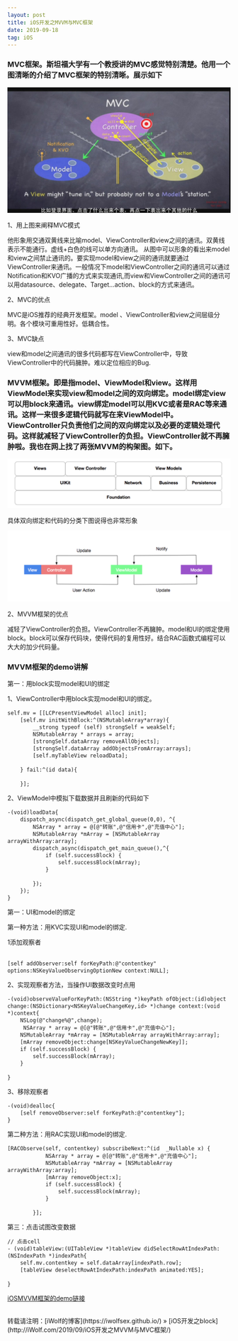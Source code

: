 ```yaml
---
layout: post
title: iOS开发之MVVM与MVC框架
date: 2019-09-18
tag: iOS
---
```

### MVC框架。斯坦福大学有一个教授讲的MVC感觉特别清楚。他用一个图清晰的介绍了MVC框架的特别清晰。展示如下
<img src="/images/posts/iOS开发之MVVM与MVC框架/iOS开发之MVVM与MVC框架.jpg" > 

1、用上图来阐释MVC模式

他形象用交通双黄线来比喻model、ViewController和view之间的通讯。双黄线表示不能通行。虚线+白色的线可以单方向通讯。
从图中可以形象的看出来model和view之间禁止通讯的。要实现model和view之间的通讯就要通过ViewController来通讯。一般情况下model和ViewController之间的通讯可以通过Notification和KVO广播的方式来实现通讯,而view和ViewController之间的通讯可以用datasource、delegate、Target…action、block的方式来通讯。

2、MVC的优点

MVC是iOS推荐的经典开发框架。model 、ViewController和view之间层级分明。各个模块可重用性好。低耦合性。

3、MVC缺点

view和model之间通讯的很多代码都写在ViewController中，导致ViewController中的代码臃肿。难以定位相应的Bug.

### MVVM框架。即是指model、ViewModel和view。这样用ViewModel来实现view和model之间的双向绑定。model绑定view可以用block来通讯。view绑定model可以用KVC或者是RAC等来通讯。这样一来很多逻辑代码就写在来ViewModel中。ViewController只负责他们之间的双向绑定以及必要的逻辑处理代码。这样就减轻了ViewController的负担。ViewController就不再臃肿啦。我也在网上找了两张MVVM的构架图。如下。

<img src="/images/posts/iOS开发之MVVM与MVC框架/iOS开发之MVVM与MVC框架1.png" > 

具体双向绑定和代码的分类下图说得也非常形象

<img src="/images/posts/iOS开发之MVVM与MVC框架/iOS开发之MVVM与MVC框架2.png" > 

2、MVVM框架的优点

减轻了ViewController的负担。ViewController不再臃肿。model和UI的绑定使用block。block可以保存代码块，使得代码的复用性好。结合RAC函数式编程可以大大的加少代码量。

### MVVM框架的demo讲解

第一：用block实现model和UI的绑定

1、ViewController中用block实现model和UI的绑定。

```
self.mv = [[LCPresentViewModel alloc] init];
    [self.mv initWithBlock:^(NSMutableArray*array){
        __strong typeof (self) strongSelf = weakSelf;
        NSMutableArray * arrays = array;
        [strongSelf.dataArray removeAllObjects];
        [strongSelf.dataArray addObjectsFromArray:arrays];
        [self.myTableView reloadData];
        
    } fail:^(id data){
        
    }];
```

2、ViewModel中模拟下载数据并且刷新的代码如下


```
-(void)loadData{
    dispatch_async(dispatch_get_global_queue(0,0), ^{
        NSArray * array = @[@"转账",@"信用卡",@"充值中心"];
        NSMutableArray *mArray = [NSMutableArray arrayWithArray:array];
        dispatch_async(dispatch_get_main_queue(),^{
            if (self.successBlock) {
                self.successBlock(mArray);
            }
            
        });
    });
}
```
第一：UI和model的绑定

第一种方法：用KVC实现UI和model的绑定.


1添加观察者

```

[self addObserver:self forKeyPath:@"contentkey" options:NSKeyValueObservingOptionNew context:NULL];

```
2、实现观察者方法，当操作UI数据改变时点用

```
-(void)observeValueForKeyPath:(NSString *)keyPath ofObject:(id)object change:(NSDictionary<NSKeyValueChangeKey,id> *)change context:(void *)context{
    NSLog(@"change%@",change);
     NSArray * array = @[@"转账",@"信用卡",@"充值中心"];
    NSMutableArray *mArray = [NSMutableArray arrayWithArray:array];
    [mArray removeObject:change[NSKeyValueChangeNewKey]];
    if (self.successBlock) {
        self.successBlock(mArray);
    }
    
}

```
3、移除观察者

```
-(void)dealloc{
    [self removeObserver:self forKeyPath:@"contentkey"];
}

```

第二种方法：用RAC实现UI和model的绑定.

```
[RACObserve(self, contentkey) subscribeNext:^(id  _Nullable x) {
            NSArray * array = @[@"转账",@"信用卡",@"充值中心"];
            NSMutableArray *mArray = [NSMutableArray arrayWithArray:array];
            [mArray removeObject:x];
            if (self.successBlock) {
                self.successBlock(mArray);
            }
            
        }];

```
第三：点击试图改变数据


```
// 点击cell
- (void)tableView:(UITableView *)tableView didSelectRowAtIndexPath:(NSIndexPath *)indexPath{
    self.mv.contentkey = self.dataArray[indexPath.row];
    [tableView deselectRowAtIndexPath:indexPath animated:YES];
    
}

```

[iOSMVVM框架的demo链接](https://github.com/iWolfSex/LCMVVMDemo.git)  





<br>
转载请注明：[iWolf的博客](https://iwolfsex.github.io/) » [iOS开发之block](http://iWolf.com/2019/09/iOS开发之MVVM与MVC框架/)  
